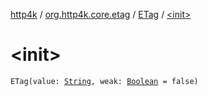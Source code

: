 [http4k](../../index.md) / [org.http4k.core.etag](../index.md) / [ETag](index.md) / [&lt;init&gt;](./-init-.md)

# &lt;init&gt;

`ETag(value: `[`String`](https://kotlinlang.org/api/latest/jvm/stdlib/kotlin/-string/index.html)`, weak: `[`Boolean`](https://kotlinlang.org/api/latest/jvm/stdlib/kotlin/-boolean/index.html)` = false)`